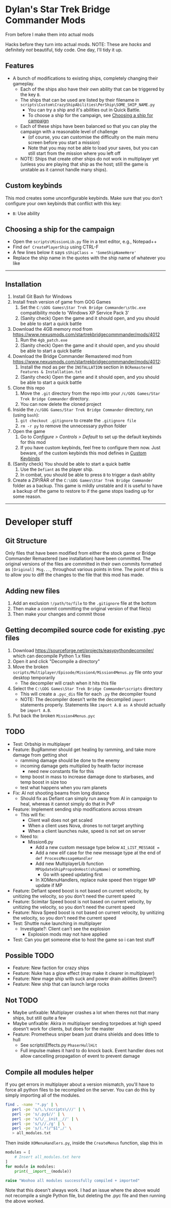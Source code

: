 # Dylan's Star Trek Bridge Commander Mods

From before I make them into actual mods

Hacks before they turn into actual mods. NOTE: These are *hacks* and definitely *not* beautiful, tidy code.
One day, I'll tidy it up.

## Features

- A bunch of modifications to existing ships, completely changing their gameplay.
    - Each of the ships also have their own ability that can be triggered by the key `B`.
    - The ships that can be used are listed by their filename in `scripts\Custom\CrazyShipAbilities\PerShip\SOME_SHIP_NAME.py`
        - You can try a ship and it's abilities out in Quick Battle.
        - To choose a ship for the campaign, see [Choosing a ship for campaign](#choosing-a-ship-for-the-campaign)
    - Each of these ships have been balanced so that you can play the campaign with a reasonable level of challenge
        - (of course, you can customise the difficulty on the main menu screen before you start a mission)
        - Note that you may not be able to load your saves, but you can still start from the mission where you left off
    - NOTE: Ships that create other ships do not work in multiplayer yet (unless you are playing that ship as the host; still the game is unstable as it cannot handle many ships).

## Custom keybinds

This mod creates some unconfigurable keybinds. Make sure that you don't configure your own keybinds that conflict with this key:

- `B`: Use ability

## Choosing a ship for the campaign

- Open the `scripts\MissionLib.py` file in a text editor, e.g., Notepad++
- Find `def CreatePlayerShip` using CTRL-F
- A few lines below it says `sShipClass = 'SomeShipNameHere'`
- Replace the ship name in the quotes with the ship name of whatever you like

---

## Installation

1. Install Git Bash for Windows
1. Install fresh version of game from GOG Games
    1. Set the `C:\GOG Games\Star Trek Bridge Commander\stbc.exe` compatibility mode to 'Windows XP Service Pack 3'
    1. (Sanity check) Open the game and it should open, and you should be able to start a quick battle
1. Download the 4GB memory mod from <https://www.nexusmods.com/startrekbridgecommmander/mods/4012>
    1. Run the `4gb_patch.exe`
    1. (Sanity check) Open the game and it should open, and you should be able to start a quick battle
1. Download the Bridge Commander Remastered mod from <https://www.nexusmods.com/startrekbridgecommmander/mods/4012>:
    1. Install the mod as per the `INSTALLATION` section in `BCRemastered Features & Installation.txt`
    1. (Sanity check) Open the game and it should open, and you should be able to start a quick battle
1. Clone this repo
    1. Move the `.git` directory from the repo into your `/c/GOG Games/Star Trek Bridge Commander` directory.
    1. You can now delete the cloned project
1. Inside the `/c/GOG Games/Star Trek Bridge Commander` directory, run (using `bash`):
    1. `git checkout .gitignore` to create the `.gitignore file`
    1. `rm -r py` to remove the unnecessary python folder
1. Open the game
    1. Go to *Configure > Controls > Default* to set up the default keybinds for this mod
    1. If you have custom keybinds, feel free to configure them now. Just beware, of the custom keybinds this mod defines in [Custom Keybinds](#custom-keybinds)
1. (Sanity check) You should be able to start a quick battle
    1. Use the `Defiant` as the player ship.
    2. In combat, you should be able to press `B` to trigger a dash ability
1. Create a ZIP/RAR of the `C:\GOG Games\Star Trek Bridge Commander` folder as a backup. This game is mildly unstable and it is useful to have a backup of the game to restore to if the game stops loading up for some reason.

---

# Developer stuff

## Git Structure

Only files that have been modified from either the stock game or Bridge Commander Remastered (see installation) have been committed.
The original versions of the files are committed in their own commits formatted as `[Original] Msg...`, throughout various points in time.
The point of this is to allow you to diff the changes to the file that this mod has made.

## Adding new files

1. Add an exclusion `!/path/to/file` to the `.gitignore` file at the bottom
1. Then make a commit committing the original version of that file(s)
1. Then make your changes and commit those

## Getting decompiled source code for existing .pyc files

1. Download <https://sourceforge.net/projects/easypythondecompiler/> which can decompile Python 1.x files
1. Open it and click "Decompile a directory"
1. Move the broken `scripts/Multiplayer/Episode/Mission4/Mission4Menus.py` file onto your desktop temporarily
    * The decompiler will crash when it hits this file
1. Select the `C:\GOG Games\Star Trek Bridge Commander\scripts` directory
    * This will create a `.pyc_dis` file for each `.py` the decompiler found
    * NOTE: The decompiler doesn't write the decompiled `import` statements properly. Statements like `import A.B as A` should actually be `import A.B`.
1. Put back the broken `Mission4Menus.pyc`

## TODO

- Test: Orbship in multiplayer
- Feature: BugRammer should get healing by ramming, and take more damage from getting shot
    - ramming damage should be done to the enemy
    - incoming damage gets multiplied by health factor increase
        - need new constants file for this
    - temp boost in mass to increase damage done to starbases, and temp boost in size too
    - test what happens when you ram planets
- Fix: AI not shooting beams from long distance
    - Should fix as Defiant can simply run away from AI in campaign to heal, whereas it cannot simply do that in PvP
- Feature: Implement sending ship modifications across stream
    - This will fix:
        - Client wall does not get scaled
        - When a client uses Nova, drones to not target anything
        - When a client launches nuke, speed is not set on server
    - Need to:
        - Mission6.py
            - Add a new custom message type below `AI_LIST_MESSAGE =`
            - Add a new elif case for the new message type at the end of `def ProcessMessageHandler`
            - Add new MultiplayerLib function `MPUpdateShipPropsOnHost(shipName)` or something.
                - Go with speed updating first
            - In XOMenuHandlers, replace nuke speed then trigger MP update if MP
- Feature: Defiant speed boost is not based on current velocity, by unitizing the velocity, so you don't need the current speed
- Feature: Scimitar Speed boost is not based on current velocity, by unitizing the velocity, so you don't need the current speed
- Feature: Nova Speed boost is not based on current velocity, by unitizing the velocity, so you don't need the current speed
- Test: Shuttle nuke launching in multiplayer
    - Investigate?: Client can't see the explosion
        - Explosion mods may not have applied
- Test: Can you get someone else to host the game so i can test stuff

## Possible TODO

- Feature: New faction for crazy ships
- Feature: Nuke has a glow effect (may make it clearer in multiplayer)
- Feature: New mage ship with suck and power drain abilities (breen?)
- Feature: New ship that can launch large rocks

## Not TODO

- Maybe unfixable: Multiplayer crashes a lot when theres not that many ships, but still quite a few
- Maybe unfixable: Akira in multiplayer sending torpedoes at high speed doesn't work for clients, but does for the master
- Feature: Prometheus sniper beam just drains shields and does little to hull
    - See scripts\Effects.py `PhaserHullHit`
    - Full impulse makes it hard to do knock back. Event handler does not allow cancelling propagation of event to prevent damage

## Compile all modules helper

If you get errors in multiplayer about a version mismatch, you'll have to force all python files to be recompiled on the server.
You can do this by simply importing all of the modules.

```bash
find . -name '*.py' | \
   perl -pe 's/\.\/scripts\///' | \
   perl -pe 's/.py$//' | \
   perl -pe 's/\/__init__//' | \
   perl -pe 's/\//./g' | \
   perl -pe 's/(.*)/"$1",/' \
   > all_modules.txt
```

Then inside `XOMenuHandlers.py`, inside the `CreateMenus` function, slap this in

```python
modules = [
    # Insert all_modules.txt here
]
for module in modules:
    print(__import__(module))

raise "Woohoo all modules successfully compiled + imported"
```

Note that this doesn't always work. I had an issue where the above would not recompile a single
Python file, but deleting the .pyc file and then running the above worked.
